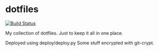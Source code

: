 dotfiles
========

[![Build Status](https://travis-ci.org/fxlv/dotfiles.svg?branch=master)](https://travis-ci.org/fxlv/dotfiles)

My collection of dotfiles.
Just to keep it all in one place.

Deployed using deploy/deploy.py
Some stuff encrypted with git-crypt.


